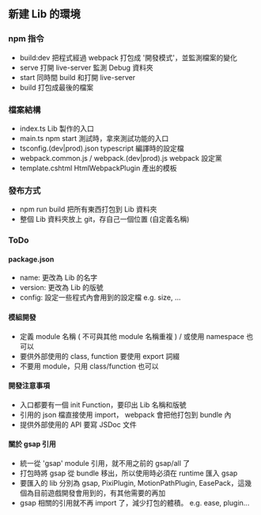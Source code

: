 ## 新建 Lib 的環境
### npm 指令
- build:dev   把程式經過 webpack 打包成 '開發模式'，並監測檔案的變化
- serve       打開 live-server 監測 Debug 資料夾
- start       同時間 build 和打開 live-server
- build       打包成最後的檔案

### 檔案結構
- index.ts                                      Lib 製作的入口
- main.ts                                       npm start 測試時，拿來測試功能的入口
- tsconfig.(dev|prod).json                      typescript 編譯時的設定檔
- webpack.common.js / webpack.(dev|prod).js     webpack 設定黨
- template.cshtml                               HtmlWebpackPlugin 產出的模板

### 發布方式
- npm run build 把所有東西打包到 Lib 資料夾
- 整個 Lib 資料夾放上 git，存自己一個位置 (自定義名稱)

### ToDo
#### package.json
- name: 更改為 Lib 的名字
- version: 更改為 Lib 的版號
- config: 設定一些程式內會用到的設定檔  e.g. size, ...

#### 模組開發
- 定義 module 名稱 ( 不可與其他 module 名稱重複 ) / 或使用 namespace 也可以
- 要供外部使用的 class, function 要使用 export 詞綴
- 不要用 module，只用 class/function 也可以

#### 開發注意事項
- 入口都要有一個 init Function，要印出 Lib 名稱和版號
- 引用的 json 檔直接使用 import， webpack 會把他打包到 bundle 內
- 提供外部使用的 API 要寫 JSDoc 文件

#### 關於 gsap 引用
- 統一從 'gsap' module 引用，就不用之前的 gsap/all 了
- 打包時將 gsap 從 bundle 移出，所以使用時必須在 runtime 匯入 gsap
- 要匯入的 lib 分別為 gsap, PixiPlugin, MotionPathPlugin, EasePack，這幾個為目前遊戲開發會用到的，有其他需要的再加
- gsap 相關的引用就不再 import 了，減少打包的體積。 e.g. ease, plugin...

